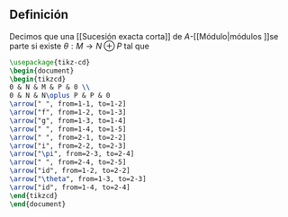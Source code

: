 
## Definición

Decimos que una [[Sucesión exacta corta]] de $A$-[[Módulo|módulos ]]se parte si existe $\theta:M \to N\oplus P$ tal que

```tikz
\usepackage{tikz-cd}
\begin{document}
\begin{tikzcd}
0 & N & M & P & 0 \\
0 & N & N\oplus P & P & 0
\arrow[" ", from=1-1, to=1-2]
\arrow["f", from=1-2, to=1-3]
\arrow["g", from=1-3, to=1-4]
\arrow[" ", from=1-4, to=1-5]
\arrow[" ", from=2-1, to=2-2]
\arrow["i", from=2-2, to=2-3]
\arrow["\pi", from=2-3, to=2-4]
\arrow[" ", from=2-4, to=2-5]
\arrow["id", from=1-2, to=2-2]
\arrow["\theta", from=1-3, to=2-3]
\arrow["id", from=1-4, to=2-4]
\end{tikzcd}
\end{document}
```
